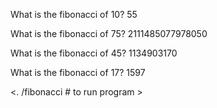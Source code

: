 What is the fibonacci of 10?
55

What is the fibonacci of 75?
2111485077978050

What is the fibonacci of 45?
1134903170

What is the fibonacci of 17?
1597

<. /fibonacci # to run program >